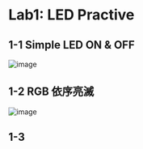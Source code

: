 # Lab1: LED Practive

## 1-1 Simple LED ON & OFF

![image](https://user-images.githubusercontent.com/89327055/131235581-3bb70655-bcd2-4762-89d0-4a77cdf4b77a.png)

## 1-2 RGB 依序亮滅

![image](https://user-images.githubusercontent.com/89327055/131235956-860c9c7b-3da1-464f-9525-84a1a7ed62c4.png)


## 1-3

